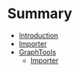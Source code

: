 # Summary

* [Introduction](README.md)
* [Importer](doc/importer.md)
* [GraphTools](doc/graphtools.md)
   * [Importer](doc/importer.md)

